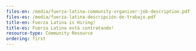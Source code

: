 ```yaml
---
files-en: /media/fuerza-latina-community-organizer-job-description.pdf
files-es: /media/fuerza-latina-descripción-de-trabajo.pdf
title-en: Fuerza Latina is Hiring!
title-es: Fuerza Latina está contratando!
resource-type: Community Resource
ordering: first
---
```

